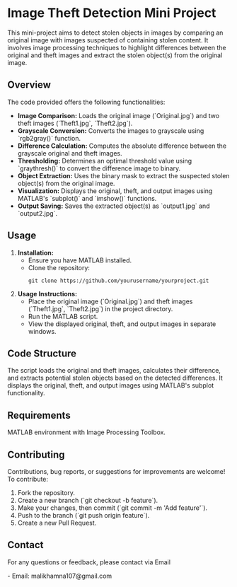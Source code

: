 <!DOCTYPE html>
<html lang="en">
<head>
  <meta charset="UTF-8">
</head>
<body>

<h1>Image Theft Detection Mini Project</h1>

<p>This mini-project aims to detect stolen objects in images by comparing an original image with images suspected of containing stolen content. It involves image processing techniques to highlight differences between the original and theft images and extract the stolen object(s) from the original image.</p>

<h2>Overview</h2>

<p>The code provided offers the following functionalities:</p>
<ul>
  <li><strong>Image Comparison:</strong> Loads the original image (`Original.jpg`) and two theft images (`Theft1.jpg`, `Theft2.jpg`).</li>
  <li><strong>Grayscale Conversion:</strong> Converts the images to grayscale using `rgb2gray()` function.</li>
  <li><strong>Difference Calculation:</strong> Computes the absolute difference between the grayscale original and theft images.</li>
  <li><strong>Thresholding:</strong> Determines an optimal threshold value using `graythresh()` to convert the difference image to binary.</li>
  <li><strong>Object Extraction:</strong> Uses the binary mask to extract the suspected stolen object(s) from the original image.</li>
  <li><strong>Visualization:</strong> Displays the original, theft, and output images using MATLAB's `subplot()` and `imshow()` functions.</li>
  <li><strong>Output Saving:</strong> Saves the extracted object(s) as `output1.jpg` and `output2.jpg`.</li>
</ul>

<h2>Usage</h2>

<ol>
  <li><strong>Installation:</strong>
    <ul>
      <li>Ensure you have MATLAB installed.</li>
      <li>Clone the repository:
        <pre><code>git clone https://github.com/yourusername/yourproject.git</code></pre>
      </li>
    </ul>
  </li>
  <li><strong>Usage Instructions:</strong>
    <ul>
      <li>Place the original image (`Original.jpg`) and theft images (`Theft1.jpg`, `Theft2.jpg`) in the project directory.</li>
      <li>Run the MATLAB script.</li>
      <li>View the displayed original, theft, and output images in separate windows.</li>
    </ul>
  </li>
</ol>

<h2>Code Structure</h2>

<p>The script loads the original and theft images, calculates their difference, and extracts potential stolen objects based on the detected differences. It displays the original, theft, and output images using MATLAB's subplot functionality.</p>

<h2>Requirements</h2>

<p>MATLAB environment with Image Processing Toolbox.</p>

<h2>Contributing</h2>

<p>Contributions, bug reports, or suggestions for improvements are welcome! To contribute:</p>
<ol>
  <li>Fork the repository.</li>
  <li>Create a new branch (`git checkout -b feature`).</li>
  <li>Make your changes, then commit (`git commit -m 'Add feature'`).</li>
  <li>Push to the branch (`git push origin feature`).</li>
  <li>Create a new Pull Request.</li>
</ol>

<h2>Contact</h2>
<p>For any questions or feedback, please contact via Email</p>
- Email: malikhamna107@gmail.com

</body>
</html>
